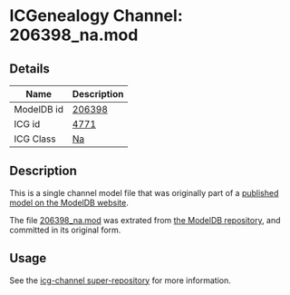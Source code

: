 # ICGenealogy Channel: 206398\_na.mod

## Details

Name | Description
---- | -----------
ModelDB id | [206398](http://senselab.med.yale.edu/ModelDB/ShowModel.cshtml?model=206398)
ICG id | [4771](http://icg.neurotheory.ox.ac.uk/channels/2/4771)
ICG Class | [Na](http://icg.neurotheory.ox.ac.uk/channels/2)

## Description

This is a single channel model file that was originally part of a [published model on the ModelDB website](http://senselab.med.yale.edu/mModelDB/ShowModel.cshtml?model=206398).

The file [206398\_na.mod](206398_na.mod) was extrated from [the ModelDB repository](http://senselab.med.yale.edu/ModelDB/ShowModel.cshtml?model=206398), and committed in its original form.

## Usage

See the [icg-channel super-repository](https://github.com/icgenealogy/icg-channels) for more information.